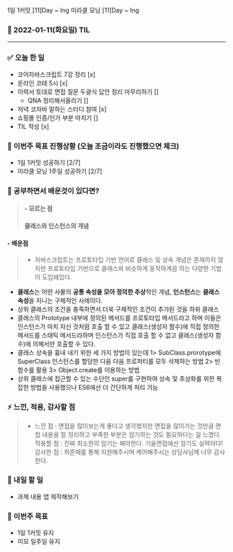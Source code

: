 1일 1커밋 [11]Day ~ Ing
미라클 모닝 [11]Day ~ Ing

### 📆 2022-01-11(화요일) TIL

---

### ✅ 오늘 한 일

- 코어자바스크립트 7강 정리 [x]
- 온라인 코테 5시 [x]
- 이력서 토대로 면접 질문 두괄식 답안 정리 마무리하기 []
  - QNA 정리해서올리기 []
- 저녁 코자바 말하는 스터디 참여 [x]
- 쇼핑몰 인증/인가 부분 마치기 []
- TIL 작성 [x]

### 🐎 이번주 목표 진행상황 (오늘 조금이라도 진행했으면 체크)

- 1일 1커밋 성공하기 [2/7]
- 미라클 모닝 1주일 성공하기 [2/7]

### 🤔 공부하면서 배운것이 있다면?

> #### - 모르는 점
>
> #### 클래스와 인스턴스의 개념

#### - 배운점

> - 자바스크립트는 프로토타입 기반 언어로 클래스 및 상속 개념은 존재하지 않지만 프로토타입 기반으로 클래스와 비슷하게 동작하게끔 하는 다양한 기법이 도입돼있다.

- **클래스**는 어떤 사물의 **공통 속성을 모아 정의한 추상**적인 개념, **인스턴스**는 **클래스 속성**을 지니는 구체적인 사례이다.
- 상위 클래스의 조건을 충족하면서 더욱 구체적인 조건이 추가된 것을 하위 클래스
- 클래스의 Prototype 내부에 정의된 메서드를 프로토타입 메서드라고 하며 이들은 인스턴스가 마치 자신 것처럼 호출 할 수 있고 클래스(생성자 함수)에 직접 정의한 메서드를 스태틱 메서드라하며 인스턴스가 직접 호출 할 수 없고 클래스(생성자 함수)에 의해서만 호출할 수 있다.
- 클래스 상속을 흉내 내기 위한 세 가지 방법이 있는데 1> SubClass.prorotype에 SuperClass 인스턴스를 할당한 다음 다음 프로퍼티를 모두 삭제하는 방법 2> 빈 함수를 활용 3> Object.create를 이용하는 방법
- 상위 클래스에 접근할 수 있는 수단인 super를 구현하여 상속 및 추상화를 위한 복잡한 방법을 사용했으나 ES6에선 더 간단하게 처리 가능

### ⚡ 느낀, 적용, 감사할 점

> - 느낀 점 : 면접을 많이보는게 좋다고 생각했지만 면접을 많이가는 것만큼 면접 내용을 잘 정리하고 부족한 부분은 암기하는 것도 필요하다는 걸 느꼈다.
>   적용할 점 : 진짜 최소한의 암기는 해야한다. 기술면접에선 암기도 실력이다!
>   감사한 점 : 취준패를 통해 지원해주시며 케어해주시는 상담사님께 너무 감사한다.

### 🚀 내일 할 일

- 과제 내용 앱 제작해보기

### 🎯 이번주 목표

- 1일 1커밋 유지
- 미모 일주일 유지
